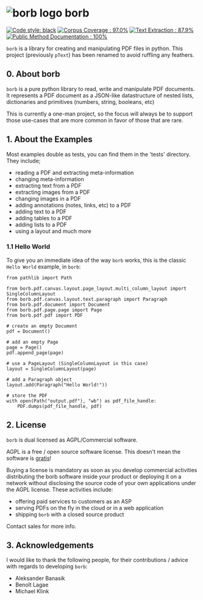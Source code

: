 
# ![borb logo](readme_img/logo/borb_64.png) borb


[![Code style: black](https://img.shields.io/badge/code%20style-black-000000.svg)](https://github.com/psf/black)
[![Corpus Coverage : 97.0%](https://img.shields.io/badge/corpus%20coverage-97.0%25-green)]()
[![Text Extraction : 87.9%](https://img.shields.io/badge/text%20extraction-87.9%25-orange)]()
[![Public Method Documentation : 100%](https://img.shields.io/badge/public%20method%20documentation-100%25-green)]()


`borb` is a library for creating and manipulating PDF files in python.
This project (previously `pText`) has been renamed to avoid ruffling any feathers.

## 0. About borb

`borb` is a pure python library to read, write and manipulate PDF documents. It represents a PDF document as a JSON-like datastructure of nested lists, dictionaries and primitives (numbers, string, booleans, etc)

This is currently a one-man project, so the focus will always be to support those use-cases that are more common in favor of those that are rare.

## 1. About the Examples

Most examples double as tests, you can find them in the 'tests' directory.  
They include; 
- reading a PDF and extracting meta-information
- changing meta-information  
- extracting text from a PDF
- extracting images from a PDF
- changing images in a PDF
- adding annotations (notes, links, etc) to a PDF
- adding text to a PDF
- adding tables to a PDF
- adding lists to a PDF
- using a layout
 and much more
 
### 1.1 Hello World

To give you an immediate idea of the way `borb` works, this is the classic `Hello World` example, in `borb`:

    from pathlib import Path

    from borb.pdf.canvas.layout.page_layout.multi_column_layout import SingleColumnLayout
    from borb.pdf.canvas.layout.text.paragraph import Paragraph
    from borb.pdf.document import Document
    from borb.pdf.page.page import Page
    from borb.pdf.pdf import PDF

    # create an empty Document
    pdf = Document()

    # add an empty Page
    page = Page()
    pdf.append_page(page)

    # use a PageLayout (SingleColumnLayout in this case)
    layout = SingleColumnLayout(page)

    # add a Paragraph object
    layout.add(Paragraph("Hello World!"))
    
    # store the PDF
    with open(Path("output.pdf"), "wb") as pdf_file_handle:
        PDF.dumps(pdf_file_handle, pdf)
 
## 2. License

`borb` is dual licensed as AGPL/Commercial software.

AGPL is a free / open source software license.
This doesn't mean the software is [gratis](https://en.wikipedia.org/wiki/Gratis_versus_libre)!

Buying a license is mandatory as soon as you develop commercial activities distributing the borb software inside your product or deploying it on a network without disclosing the source code of your own applications under the AGPL license. 
These activities include:

- offering paid services to customers as an ASP
- serving PDFs on the fly in the cloud or in a web application
- shipping `borb` with a closed source product

Contact sales for more info.

## 3. Acknowledgements

I would like to thank the following people, for their contributions / advice with regards to developing `borb`:
- Aleksander Banasik
- Benoît Lagae
- Michael Klink
